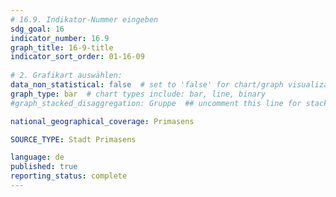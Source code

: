 ```yaml
---
# 16.9. Indikator-Nummer eingeben 
sdg_goal: 16 
indicator_number: 16.9
graph_title: 16-9-title
indicator_sort_order: 01-16-09
 
# 2. Grafikart auswählen: 
data_non_statistical: false  # set to 'false' for chart/graph visualization 
graph_type: bar  # chart types include: bar, line, binary 
#graph_stacked_disaggregation: Gruppe  ## uncomment this line for stacked bars. Replace 'Geschlecht' with the field of aggregation. 

national_geographical_coverage: Primasens

SOURCE_TYPE: Stadt Primasens

language: de   
published: true 
reporting_status: complete
---
```

